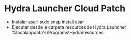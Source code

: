 # Hydra Launcher Cloud Patch
- Instalar asar: sudo snap install asar
- Ejecutar desde la carpeta resources de Hydra Launcher %localappdata%\Programs\Hydra\resources